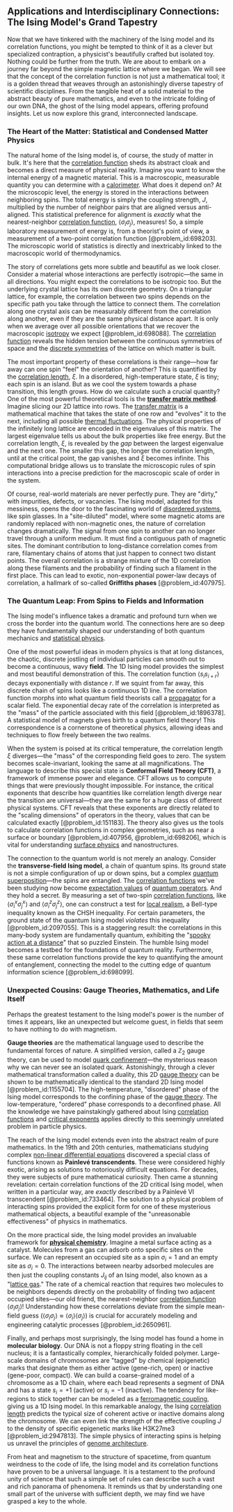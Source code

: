 ## Applications and Interdisciplinary Connections: The Ising Model's Grand Tapestry

Now that we have tinkered with the machinery of the Ising model and its correlation functions, you might be tempted to think of it as a clever but specialized contraption, a physicist's beautifully crafted but isolated toy. Nothing could be further from the truth. We are about to embark on a journey far beyond the simple magnetic lattice where we began. We will see that the concept of the correlation function is not just a mathematical tool; it is a golden thread that weaves through an astonishingly diverse tapestry of scientific disciplines. From the tangible heat of a solid material to the abstract beauty of pure mathematics, and even to the intricate folding of our own DNA, the ghost of the Ising model appears, offering profound insights. Let us now explore this grand, interconnected landscape.

### The Heart of the Matter: Statistical and Condensed Matter Physics

The natural home of the Ising model is, of course, the study of matter in bulk. It's here that the [correlation function](@article_id:136704) sheds its abstract cloak and becomes a direct measure of physical reality. Imagine you want to know the internal energy of a magnetic material. This is a macroscopic, measurable quantity you can determine with a [calorimeter](@article_id:146485). What does it depend on? At the microscopic level, the energy is stored in the interactions between neighboring spins. The total energy is simply the coupling strength, $J$, multiplied by the number of neighbor pairs that are aligned versus anti-aligned. This statistical preference for alignment is *exactly* what the nearest-neighbor [correlation function](@article_id:136704), $\langle \sigma_i \sigma_j \rangle$, measures! So, a simple laboratory measurement of energy is, from a theorist's point of view, a measurement of a two-point correlation function [@problem_id:698203]. The microscopic world of statistics is directly and inextricably linked to the macroscopic world of thermodynamics.

The story of correlations gets more subtle and beautiful as we look closer. Consider a material whose interactions are perfectly isotropic—the same in all directions. You might expect the correlations to be isotropic too. But the underlying crystal lattice has its own discrete geometry. On a triangular lattice, for example, the correlation between two spins depends on the specific path you take through the lattice to connect them. The correlation along one crystal axis can be measurably different from the correlation along another, even if they are the same physical distance apart. It is only when we average over all possible orientations that we recover the macroscopic [isotropy](@article_id:158665) we expect [@problem_id:698088]. The [correlation function](@article_id:136704) reveals the hidden tension between the continuous symmetries of space and the [discrete symmetries](@article_id:158220) of the lattice on which matter is built.

The most important property of these correlations is their range—how far away can one spin "feel" the orientation of another? This is quantified by the [correlation length](@article_id:142870), $\xi$. In a disordered, high-temperature state, $\xi$ is tiny; each spin is an island. But as we cool the system towards a phase transition, this length grows. How do we calculate such a crucial quantity? One of the most powerful theoretical tools is the **[transfer matrix method](@article_id:146267)**. Imagine slicing our 2D lattice into rows. The [transfer matrix](@article_id:145016) is a mathematical machine that takes the state of one row and "evolves" it to the next, including all possible [thermal fluctuations](@article_id:143148). The physical properties of the infinitely long lattice are encoded in the eigenvalues of this matrix. The largest eigenvalue tells us about the bulk properties like free energy. But the correlation length, $\xi$, is revealed by the *gap* between the largest eigenvalue and the next one. The smaller this gap, the longer the correlation length, until at the critical point, the gap vanishes and $\xi$ becomes infinite. This computational bridge allows us to translate the microscopic rules of spin interactions into a precise prediction for the macroscopic scale of order in the system.

Of course, real-world materials are never perfectly pure. They are "dirty," with impurities, defects, or vacancies. The Ising model, adapted for this messiness, opens the door to the fascinating world of [disordered systems](@article_id:144923), like spin glasses. In a "site-diluted" model, where some magnetic atoms are randomly replaced with non-magnetic ones, the nature of correlation changes dramatically. The signal from one spin to another can no longer travel through a uniform medium. It must find a contiguous path of magnetic sites. The dominant contribution to long-distance correlation comes from rare, filamentary chains of atoms that just happen to connect two distant points. The overall correlation is a strange mixture of the 1D correlation along these filaments and the probability of finding such a filament in the first place. This can lead to exotic, non-exponential power-law decays of correlation, a hallmark of so-called **Griffiths phases** [@problem_id:407975].

### The Quantum Leap: From Spins to Fields and Information

The Ising model's influence takes a dramatic and profound turn when we cross the border into the quantum world. The connections here are so deep they have fundamentally shaped our understanding of both quantum mechanics and [statistical physics](@article_id:142451).

One of the most powerful ideas in modern physics is that at long distances, the chaotic, discrete jostling of individual particles can smooth out to become a continuous, wavy **field**. The 1D Ising model provides the simplest and most beautiful demonstration of this. The correlation function $\langle s_i s_{i+r} \rangle$ decays exponentially with distance $r$. If we squint from far away, this discrete chain of spins looks like a continuous 1D line. The correlation function morphs into what quantum field theorists call a [propagator](@article_id:139064) for a scalar field. The exponential decay rate of the correlation is interpreted as the "mass" of the particle associated with this field [@problem_id:1896378]. A statistical model of magnets gives birth to a quantum field theory! This correspondence is a cornerstone of theoretical physics, allowing ideas and techniques to flow freely between the two realms.

When the system is poised at its critical temperature, the correlation length $\xi$ diverges—the "mass" of the corresponding field goes to zero. The system becomes scale-invariant, looking the same at all magnifications. The language to describe this special state is **Conformal Field Theory (CFT)**, a framework of immense power and elegance. CFT allows us to compute things that were previously thought impossible. For instance, the critical exponents that describe how quantities like correlation length diverge near the transition are universal—they are the same for a huge class of different physical systems. CFT reveals that these exponents are directly related to the "scaling dimensions" of operators in the theory, values that can be calculated exactly [@problem_id:151183]. The theory also gives us the tools to calculate correlation functions in complex geometries, such as near a surface or boundary [@problem_id:407956, @problem_id:698206], which is vital for understanding [surface physics](@article_id:138807) and nanostructures.

The connection to the quantum world is not merely an analogy. Consider the **transverse-field Ising model**, a chain of quantum spins. Its ground state is not a simple configuration of up or down spins, but a complex [quantum superposition](@article_id:137420)—the spins are entangled. The [correlation functions](@article_id:146345) we've been studying now become [expectation values](@article_id:152714) of [quantum operators](@article_id:137209). And they hold a secret. By measuring a set of two-spin [correlation functions](@article_id:146345), like $\langle \sigma_i^x \sigma_j^x \rangle$ and $\langle \sigma_i^z \sigma_j^z \rangle$, one can construct a test for [local realism](@article_id:144487), a Bell-type inequality known as the CHSH inequality. For certain parameters, the ground state of the quantum Ising model *violates* this inequality [@problem_id:2097055]. This is a staggering result: the correlations in this many-body system are fundamentally quantum, exhibiting the "[spooky action at a distance](@article_id:142992)" that so puzzled Einstein. The humble Ising model becomes a testbed for the foundations of quantum reality. Furthermore, these same correlation functions provide the key to quantifying the amount of entanglement, connecting the model to the cutting edge of quantum information science [@problem_id:698099].

### Unexpected Cousins: Gauge Theories, Mathematics, and Life Itself

Perhaps the greatest testament to the Ising model's power is the number of times it appears, like an unexpected but welcome guest, in fields that seem to have nothing to do with magnetism.

**Gauge theories** are the mathematical language used to describe the fundamental forces of nature. A simplified version, called a $\mathbb{Z}_2$ gauge theory, can be used to model [quark confinement](@article_id:143263)—the mysterious reason why we can never see an isolated quark. Astonishingly, through a clever mathematical transformation called a duality, this 2D [gauge theory](@article_id:142498) can be shown to be mathematically identical to the standard 2D Ising model [@problem_id:1155704]. The high-temperature, "disordered" phase of the Ising model corresponds to the confining phase of the [gauge theory](@article_id:142498). The low-temperature, "ordered" phase corresponds to a deconfined phase. All the knowledge we have painstakingly gathered about Ising [correlation functions](@article_id:146345) and [critical exponents](@article_id:141577) applies directly to this seemingly unrelated problem in particle physics.

The reach of the Ising model extends even into the abstract realm of pure mathematics. In the 19th and 20th centuries, mathematicians studying complex [non-linear differential equations](@article_id:175435) discovered a special class of functions known as **Painlevé transcendents**. These were considered highly exotic, arising as solutions to notoriously difficult equations. For decades, they were subjects of pure mathematical curiosity. Then came a stunning revelation: certain correlation functions of the 2D critical Ising model, when written in a particular way, are *exactly* described by a Painlevé VI transcendent [@problem_id:733464]. The solution to a physical problem of interacting spins provided the explicit form for one of these mysterious mathematical objects, a beautiful example of the "unreasonable effectiveness" of physics in mathematics.

On the more practical side, the Ising model provides an invaluable framework for **[physical chemistry](@article_id:144726)**. Imagine a metal surface acting as a catalyst. Molecules from a gas can adsorb onto specific sites on the surface. We can represent an occupied site as a spin $\sigma_i = 1$ and an empty site as $\sigma_i = 0$. The interactions between nearby adsorbed molecules are then just the coupling constants $J_{ij}$ of an Ising model, also known as a "[lattice gas](@article_id:155243)." The rate of a chemical reaction that requires two molecules to be neighbors depends directly on the probability of finding two adjacent occupied sites—our old friend, the nearest-neighbor [correlation function](@article_id:136704) $\langle \sigma_i \sigma_j \rangle$! Understanding how these correlations deviate from the simple mean-field guess ($\langle \sigma_i \sigma_j \rangle \approx \langle \sigma_i \rangle \langle \sigma_j \rangle$) is crucial for accurately modeling and engineering catalytic processes [@problem_id:2650961].

Finally, and perhaps most surprisingly, the Ising model has found a home in **molecular biology**. Our DNA is not a floppy string floating in the cell nucleus; it is a fantastically complex, hierarchically folded polymer. Large-scale domains of chromosomes are "tagged" by chemical (epigenetic) marks that designate them as either active (gene-rich, open) or inactive (gene-poor, compact). We can build a coarse-grained model of a chromosome as a 1D chain, where each bead represents a segment of DNA and has a state $s_i = +1$ (active) or $s_i = -1$ (inactive). The tendency for like-regions to stick together can be modeled as a [ferromagnetic coupling](@article_id:152852), giving us a 1D Ising model. In this remarkable analogy, the Ising [correlation length](@article_id:142870) predicts the typical size of coherent active or inactive domains along the chromosome. We can even link the strength of the effective coupling $J$ to the density of specific epigenetic marks like H3K27me3 [@problem_id:2947813]. The simple physics of interacting spins is helping us unravel the principles of [genome architecture](@article_id:266426).

From heat and magnetism to the structure of spacetime, from quantum weirdness to the code of life, the Ising model and its correlation functions have proven to be a universal language. It is a testament to the profound unity of science that such a simple set of rules can describe such a vast and rich panorama of phenomena. It reminds us that by understanding one small part of the universe with sufficient depth, we may find we have grasped a key to the whole.